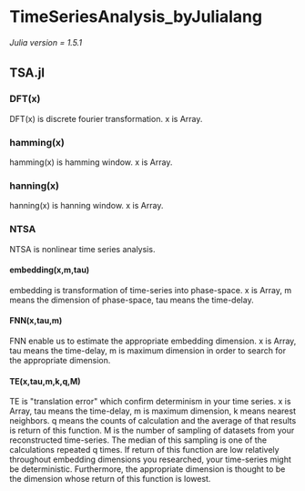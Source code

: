 # TimeSeriesAnalysis_byJulialang

###### Julia version = 1.5.1 

## TSA.jl
### DFT(x)
DFT(x) is discrete fourier transformation. x is Array. 

### hamming(x)
hamming(x) is hamming window. x is Array.

### hanning(x)
hanning(x) is hanning window. x is Array.


### NTSA
NTSA is nonlinear time series analysis. 


#### embedding(x,m,tau)
embedding is transformation of time-series into phase-space.
x is Array, m means the dimension of phase-space, tau means the time-delay.

#### FNN(x,tau,m)
FNN enable us to estimate the appropriate embedding dimension.
x is Array, tau means the time-delay, m is maximum dimension in order to search for the appropriate dimension.

#### TE(x,tau,m,k,q,M)
TE is "translation error" which confirm determinism in your time series.
x is Array, tau means the time-delay, m is maximum dimension, k means nearest neighbors.
q means the counts of calculation and the average of that results is return of this function.
M is the number of sampling of datasets from your reconstructed time-series. The median of this sampling is one of the calculations repeated q times. 
If return of this function are low relatively throughout embedding dimensions you researched, your time-series might be deterministic.
Furthermore, the appropriate dimension is thought to be the dimension whose return of this function is lowest.


